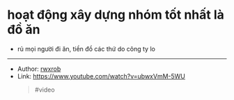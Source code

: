 # hoạt động xây dựng nhóm tốt nhất là đồ ăn

- rủ mọi người đi ăn, tiền đồ các thứ do công ty lo

---

- Author: [rwxrob](20211029005316.md)
- Link: <https://www.youtube.com/watch?v=ubwxVmM-5WU>
  > #video
